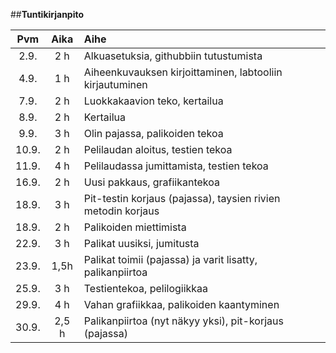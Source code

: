 

##**Tuntikirjanpito**

| Pvm | Aika | Aihe |
|:---:|:----:|:---- |
| 2.9. | 2 h  | Alkuasetuksia, githubbiin tutustumista |
| 4.9. | 1 h  | Aiheenkuvauksen kirjoittaminen, labtooliin kirjautuminen |
| 7.9. | 2 h  | Luokkakaavion teko, kertailua |
| 8.9. | 2 h  | Kertailua |
| 9.9. | 3 h  | Olin pajassa, palikoiden tekoa |
| 10.9. | 2 h | Pelilaudan aloitus, testien tekoa |
| 11.9. | 4 h | Pelilaudassa jumittamista, testien tekoa |
| 16.9. | 2 h | Uusi pakkaus, grafiikantekoa |
| 18.9. | 3 h | Pit-testin korjaus (pajassa), taysien rivien metodin korjaus |
| 18.9. | 2 h | Palikoiden miettimista|
| 22.9. | 3 h | Palikat uusiksi, jumitusta|
| 23.9. | 1,5h | Palikat toimii (pajassa) ja varit lisatty, palikanpiirtoa |
| 25.9. | 3 h | Testientekoa, pelilogiikkaa |
| 29.9. | 4 h | Vahan grafiikkaa, palikoiden kaantyminen |
| 30.9. | 2,5 h | Palikanpiirtoa (nyt näkyy yksi), pit-korjaus (pajassa) |
